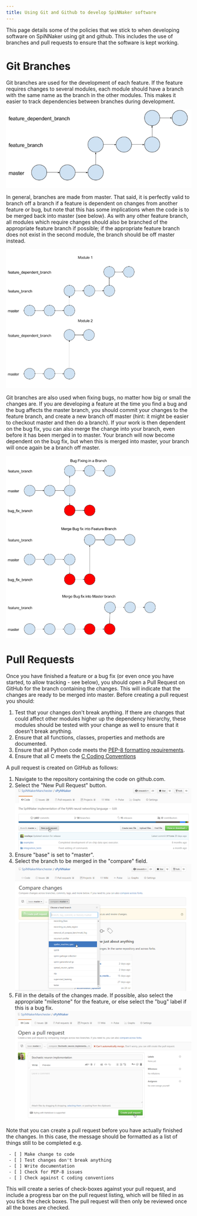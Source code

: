```yaml
---
title: Using Git and Github to develop SpiNNaker software
---
```


This page details some of the policies that we stick to when developing software on SpiNNaker using git and github.  This includes the use of branches and pull requests to ensure that the software is kept working.

# Git Branches
Git branches are used for the development of each feature.  If the feature requires changes to several modules, each module should have a branch with the same name as the branch in the other modules.  This makes it easier to track dependencies between branches during development.

<img src="gitbranches.png">

In general, branches are made from master.  That said, it is perfectly valid to branch off a branch if a feature is dependent on changes from another feature or bug, but note that this has some implications when the code is to be merged back into master (see below).  As with any other feature branch, all modules which require changes should also be branched of the appropriate feature branch if possible; if the appropriate feature branch does not exist in the second module, the branch should be off master instead.

<img src="gitmultimodulebranches.png">

Git branches are also used when fixing bugs, no matter how big or small the changes are.  If you are developing a feature at the time you find a bug and the bug affects the master branch, you should commit your changes to the feature branch, and create a new branch off master (hint: it might be easier to checkout master and then do a branch).  If your work is then dependent on the bug fix, you can also merge the change into your branch, even before it has been merged in to master.  Your branch will now become dependent on the bug fix, but when this is merged into master, your branch will once again be a branch off master.

<img src="gitbugfixing.png">

# Pull Requests
Once you have finished a feature or a bug fix (or even once you have started, to allow tracking - see below), you should open a Pull Request on GitHub for the branch containing the changes.  This will indicate that the changes are ready to be merged into master.  Before creating a pull request you should:

 1. Test that your changes don't break anything.  If there are changes that could affect other modules higher up the dependency hierarchy, these modules should be tested with your change as well to ensure that it doesn't break anything.
 1. Ensure that all functions, classes, properties and methods are documented.
 1. Ensure that all Python code meets the [PEP-8 formatting requirements](https://www.python.org/dev/peps/pep-0008/).
 1. Ensure that all C meets the [C Coding Conventions](https://users.ece.cmu.edu/~eno/coding/CCodingStandard.html)
 
A pull request is created on GitHub as follows:
 
 1. Navigate to the repository containing the code on github.com.
 1. Select the "New Pull Request" button.
    <img src="githubpullrequest.png">
 1. Ensure "base" is set to "master".
 1. Select the branch to be merged in the "compare" field.
    <img src="githubpullrequest2.png">
 1. Fill in the details of the changes made.  If possible, also select the appropriate "milestone" for the feature, or else select the "bug" label if this is a bug fix.
    <img src="githubpullrequest3.png">
 
Note that you can create a pull request before you have actually finished the changes.  In this case, the message should be formatted as a list of things still to be completed e.g.

~~~
 - [ ] Make change to code
 - [ ] Test changes don't break anything
 - [ ] Write documentation
 - [ ] Check for PEP-8 issues
 - [ ] Check against C coding conventions
~~~

This will create a series of check-boxes against your pull request, and include a progress bar on the pull request listing, which will be filled in as you tick the check boxes.  The pull request will then only be reviewed once all the boxes are checked.
